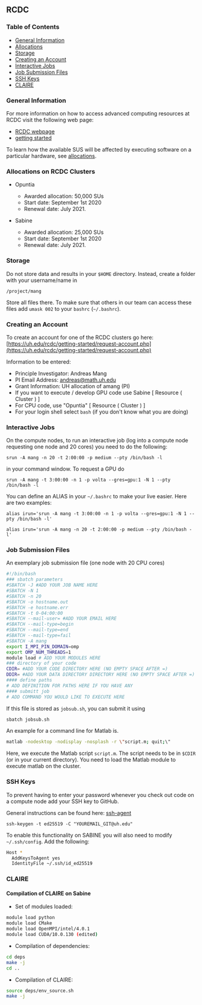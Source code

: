 ## RCDC

### Table of Contents
* [General Information](#info)
* [Allocations](#alloc)
* [Storage](#store)
* [Creating an Account](#account)
* [Interactive Jobs](#inter)
* [Job Submission Files](#jobsub)
* [SSH Keys](#sshkeys)
* [CLAIRE](#claire)

### General Information<a name="info"></a> 

For more information on how to access advanced computing resources at RCDC visit the following web page:

* [RCDC webpage](https://uh.edu/rcdc)
* [getting started](https://uh.edu/rcdc/support-services/user-guide/getting-started-clusters)

To learn how the available SUS will be affected by executing software on a particular hardware, see [allocations](https://uh.edu/rcdc/support-services/user-guide/allocations).

### Allocations on RCDC Clusters<a name="alloc"></a> 

* Opuntia
	* Awarded allocation: 50,000 SUs
	* Start date: September 1st 2020
	* Renewal date: July 2021.

* Sabine
	* Awarded allocation: 25,000 SUs
	* Start date: September 1st 2020
	* Renewal date: July 2021.


### Storage<a name="store"></a>

Do not store data and results in your `$HOME` directory. Instead, create a folder with your username/name in 
```bach
/project/mang
```

Store all files there. To make sure that others in our team can access these files add `umask 002` to your `bashrc` (`~/.bashrc`).


### Creating an Account<a name="account"></a> 

To create an account for one of the RCDC clusters go here:
[https://uh.edu/rcdc/getting-started/request-account.php](https://uh.edu/rcdc/getting-started/request-account.php)

Information to be entered:

* Principle Investigator: Andreas Mang
* PI Email Address: andreas@math.uh.edu
* Grant Information: UH allocation of amang (PI)
* If you want to execute / develop GPU code use Sabine [ Resource ( Cluster ) ]
* For CPU code, use "Opuntia" [ Resource ( Cluster ) ]
* For your login shell select `bash` (if you don't know what you are doing)


### Interactive Jobs<a name="inter"></a>

On the compute nodes, to run an interactive job (log into a compute node requesting one node and 20 cores) you need to do the following:
```
srun -A mang -n 20 -t 2:00:00 -p medium --pty /bin/bash -l
```

in your command window. To request a GPU do
```
srun -A mang -t 3:00:00 -n 1 -p volta --gres=gpu:1 -N 1 --pty /bin/bash -l
```

You can define an ALIAS in your `~/.bashrc` to make your live easier. Here are two examples:
```
alias irun='srun -A mang -t 3:00:00 -n 1 -p volta --gres=gpu:1 -N 1 --pty /bin/bash -l'
```

```
alias irun='srun -A mang -n 20 -t 2:00:00 -p medium --pty /bin/bash -l'
```


### Job Submission Files<a name="jobsub"></a>

An exemplary job submission file (one node with 20 CPU cores)

```bash
#!/bin/bash
### sbatch parameters
#SBATCH -J #ADD YOUR JOB NAME HERE
#SBATCH -N 1
#SBATCH -n 20
#SBATCH -o hostname.out
#SBATCH -e hostname.err
#SBATCH -t 0-04:00:00
#SBATCH --mail-user= #ADD YOUR EMAIL HERE
#SBATCH --mail-type=begin
#SBATCH --mail-type=end
#SBATCH --mail-type=fail
#SBATCH -A mang
export I_MPI_PIN_DOMAIN=omp
export OMP_NUM_THREADS=1
module load # ADD YOUR MODULES HERE
### directory of your code
CDIR= #ADD YOUR CODE DIRECTORY HERE (NO EMPTY SPACE AFTER =)
DDIR= #ADD YOUR DATA DIRECTORY DIRECTORY HERE (NO EMPTY SPACE AFTER =)
#### define paths
# ADD DEFINITION FOR PATHS HERE IF YOU HAVE ANY
#### submitt job
# ADD COMMAND YOU WOULD LIKE TO EXECUTE HERE
```

If this file is stored as `jobsub.sh`, you can submit it using
```bash
sbatch jobsub.sh
``` 

An example for a command line for Matlab is.
```bash
matlab -nodesktop -nodisplay -nosplash -r \"script.m; quit;\"
```

Here, we execute the Matlab script `script.m`. The script needs to be in `$CDIR` (or in your current directory). You need to load the Matlab module to execute matlab on the cluster.


### SSH Keys<a name="sshkeys"></a>

To prevent having to enter your password whenever you check out code on a compute node add your SSH key to GitHub.

General instructions can be found here: [ssh-agent](https://docs.github.com/en/github-ae@latest/github/authenticating-to-github/generating-a-new-ssh-key-and-adding-it-to-the-ssh-agent)

```
ssh-keygen -t ed25519 -C "YOUREMAIL_GIT@uh.edu"
```
To enable this functionality on SABINE you will also need to modify `~/.ssh/config`. Add the following:
```bash
Host *
  AddKeysToAgent yes
  IdentityFile ~/.ssh/id_ed25519
```


### CLAIRE<a name="claire"></a>


#### Compilation of CLAIRE on Sabine

* Set of modules loaded:
```bash
module load python
module load CMake
module load OpenMPI/intel/4.0.1
module load CUDA/10.0.130 (edited) 
```
* Compilation of dependencies:
```bash
cd deps
make -j
cd ..
```

* Compilation of CLAIRE:
```bash
source deps/env_source.sh
make -j
``` 
